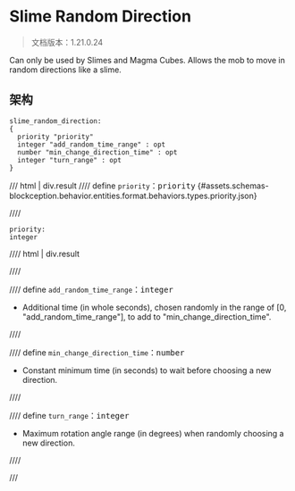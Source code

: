 # Slime Random Direction

> 文档版本：1.21.0.24

Can only be used by Slimes and Magma Cubes. Allows the mob to move in random directions like a slime.

## 架构

```mcschema
slime_random_direction:
{
  priority "priority"
  integer "add_random_time_range" : opt
  number "min_change_direction_time" : opt
  integer "turn_range" : opt
}

```

/// html | div.result
//// define
`priority`：<samp>priority</samp> {#assets.schemas-blockception.behavior.entities.format.behaviors.types.priority.json}


////

```mcschema
priority:
integer

```

//// html | div.result

////



//// define
`add_random_time_range`：<samp>integer</samp>

- Additional time (in whole seconds), chosen randomly in the range of [0, "add_random_time_range"], to add to "min_change_direction_time".


////


//// define
`min_change_direction_time`：<samp>number</samp>

- Constant minimum time (in seconds) to wait before choosing a new direction.


////


//// define
`turn_range`：<samp>integer</samp>

- Maximum rotation angle range (in degrees) when randomly choosing a new direction.


////


///

